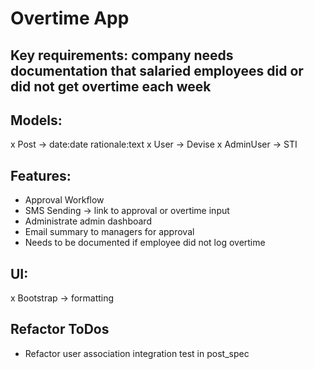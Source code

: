 # Overtime App

## Key requirements: company needs documentation that salaried employees did or did not get overtime each week

## Models:
x Post -> date:date rationale:text
x User -> Devise
x AdminUser -> STI

## Features:
- Approval Workflow
- SMS Sending -> link to approval or overtime input
- Administrate admin dashboard
- Email summary to managers for approval
- Needs to be documented if employee did not log overtime

## UI:
x Bootstrap -> formatting

## Refactor ToDos
- Refactor user association integration test in post_spec